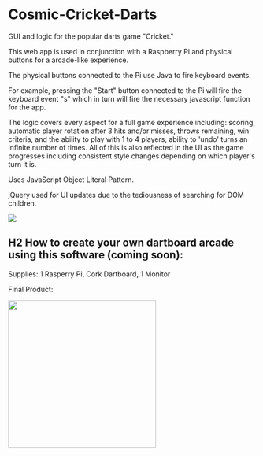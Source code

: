 # Cosmic-Cricket-Darts

GUI and logic for the popular darts game "Cricket." 

This web app is used in conjunction with a Raspberry Pi and physical buttons for a arcade-like experience. 

The physical buttons connected to the Pi use Java to fire keyboard events. 

For example, pressing the "Start" button connected to the Pi will fire the keyboard event "s" which in turn will fire the necessary javascript function for the app. 

The logic covers every aspect for a full game experience including: scoring, automatic player rotation after 3 hits and/or misses, throws remaining, win criteria, and the ability to play with 1 to 4 players, ability to 'undo' turns an infinite number of times. All of this is also reflected in the UI as the game progresses including consistent style changes depending on which player's turn it is.

Uses JavaScript Object Literal Pattern. 

jQuery used for UI updates due to the tediousness of searching for DOM children. 

<img src="https://media.giphy.com/media/55d5go2p1e6f7SnEXK/giphy.gif">

## H2 How to create your own dartboard arcade using this software (coming soon):

Supplies: 1 Rasperry Pi, Cork Dartboard, 1 Monitor 

Final Product: 

<img style="width: 300px" src="https://i.imgur.com/ZpFZ6Ow.jpg">
